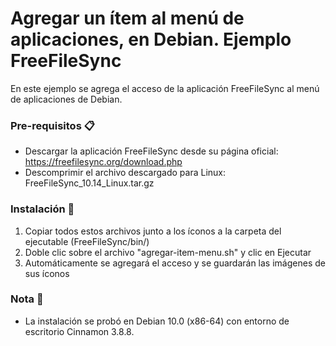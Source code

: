 # Agregar un ítem al menú de aplicaciones, en Debian. Ejemplo FreeFileSync

En este ejemplo se agrega el acceso de la aplicación FreeFileSync al menú de aplicaciones de Debian.

### Pre-requisitos 📋

* Descargar la aplicación FreeFileSync desde su página oficial: https://freefilesync.org/download.php
* Descomprimir el archivo descargado para Linux: FreeFileSync_10.14_Linux.tar.gz

### Instalación 🔧
 1. Copiar todos estos archivos junto a los íconos a la carpeta del ejecutable (FreeFileSync/bin/)
 2. Doble clic sobre el archivo "agregar-item-menu.sh" y clic en Ejecutar
 3. Automáticamente se agregará el acceso y se guardarán las imágenes de sus íconos
 
### Nota 📌
 * La instalación se probó en Debian 10.0 (x86-64) con entorno de escritorio Cinnamon 3.8.8.
